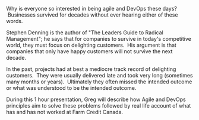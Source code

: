 Why is everyone so interested in being agile and DevOps these days?  Businesses survived for decades without ever hearing either of these words.

Stephen Denning is the author of "The Leaders Guide to Radical Management"; he says that for companies to survive in today's competitive world, they must focus on delighting customers.  His argument is that companies that only have happy customers will not survive the next decade.

In the past, projects had at best a mediocre track record of delighting customers.  They were usually delivered late and took very long (sometimes many months or years).  Ultimately they often missed the intended outcome or what was understood to be the intended outcome.  

During this 1 hour presentation, Greg will describe how Agile and DevOps principles aim to solve these problems followed by real life account of what has and has not worked at Farm Credit Canada.

